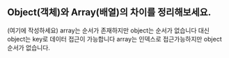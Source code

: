 ## Object(객체)와 Array(배열)의 차이를 정리해보세요.

(여기에 작성하세요)
array는 순서가 존재하지만 object는 순서가 없습니다
대신 object는 key로 데이터 접근이 가능합니다
array는 인덱스로 접근가능하지만 object순서가 없습니다.
